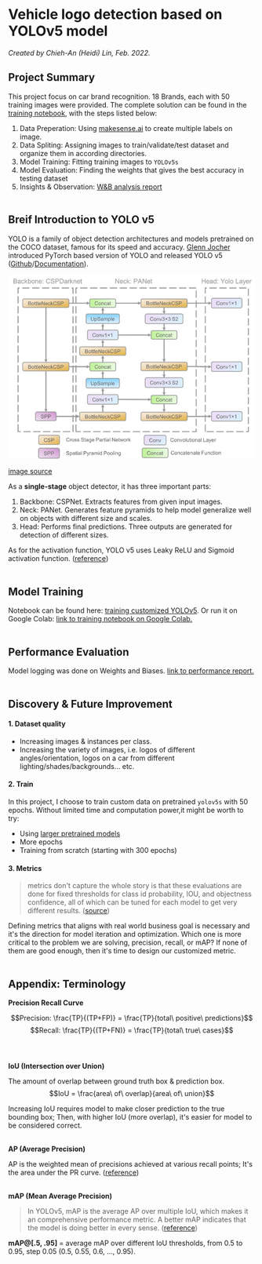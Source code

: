 # Vehicle logo detection based on YOLOv5 model
*Created by Chieh-An (Heidi) Lin, Feb. 2022.*


## Project Summary
This project focus on car brand recognition. 18 Brands, each with 50 training images were provided.
The complete solution can be found in the [training notebook](/Logo_Recognition_Customized_YOLOv5.ipynb), with the steps listed below:
1. Data Preperation: Using [makesense.ai](https://www.makesense.ai/) to create multiple labels on image.
2. Data Spliting: Assigning images to train/validate/test dataset and organize them in according directories.
3. Model Training: Fitting training images to `YOLOv5s`
4. Model Evaluation: Finding the weights that gives the best accuracy in testing dataset
5. Insights & Observation: [W&B analysis report](https://wandb.ai/heidi-chiehanlin/YOLOv5/reports/Logo-Detection-of-18-Car-Brands--VmlldzoxNTI4NDQ2?accessToken=jtupqhnc9mqci10knaq5mq09pdbl6dl5gdi5sbiavmat4s1tq0hy7i2j26k9ogm7)
<br><br>

## Breif Introduction to YOLO v5

YOLO is a family of object detection architectures and models pretrained on the COCO dataset, famous for its speed and accuracy.
[Glenn Jocher](https://www.linkedin.com/in/glenn-jocher/) introduced PyTorch based version of YOLO and released YOLO v5 ([Github](https://github.com/ultralytics/yolov5)/[Documentation](https://docs.ultralytics.com/)).

![architecture](/The-network-architecture-of-Yolov5.png)

[image source](https://www.researchgate.net/publication/349299852_A_Forest_Fire_Detection_System_Based_on_Ensemble_Learning)

As a **single-stage** object detector, it has three important parts:
1. Backbone: CSPNet. Extracts features from given input images.
2. Neck: PANet. Generates feature pyramids to help model generalize well on objects with different size and scales.
3. Head: Performs final predictions. Three outputs are generated for detection of different sizes.

As for the activation function, YOLO v5 uses Leaky ReLU and Sigmoid activation function.
([reference](https://towardsai.net/p/computer-vision/yolo-v5%E2%80%8A-%E2%80%8Aexplained-and-demystified))
<br><br>

## Model Training
Notebook can be found here: [training customized YOLOv5](/Logo_Recognition_Customized_YOLOv5.ipynb).
Or run it on Google Colab: [link to training notebook on Google Colab.](https://colab.research.google.com/drive/1--XIoBcOkmj8pB_MUB0pXlh6zi3W-OiC?usp=sharing)
<br><br>

## Performance Evaluation
Model logging was done on Weights and Biases. [link to performance report.](https://wandb.ai/heidi-chiehanlin/YOLOv5/reports/Logo-Detection-of-18-Car-Brands--VmlldzoxNTI4NDQ2?accessToken=jtupqhnc9mqci10knaq5mq09pdbl6dl5gdi5sbiavmat4s1tq0hy7i2j26k9ogm7)
<br><br>

## Discovery & Future Improvement

#### 1. Dataset quality
- Increasing images & instances per class.
- Increasing the variety of images, i.e. logos of different angles/orientation, logos on a car from different lighting/shades/backgrounds... etc.

#### 2. Train
In this project, I choose to train custom data on pretrained `yolov5s` with 50 epochs.
Without limited time and computation power,it might be worth to try:

- Using [larger pretrained models](https://github.com/ultralytics/yolov5#pretrained-checkpoints)
- More epochs
- Training from scratch (starting with 300 epochs)


#### 3. Metrics
> metrics don't capture the whole story is that these evaluations are done for fixed thresholds for class id probability, IOU, and objectness confidence, all of which can be tuned for each model to get very different results. ([source](https://wandb.ai/cayush/yoloV5/reports/How-are-your-YOLOv5-models-doing---VmlldzoyNjM3MTY))

Defining metrics that aligns with real world business goal is necessary and it's the direction for model iteration and optimization.
Which one is more critical to the problem we are solving, precision, recall, or mAP? If none of them are good enough, then it's time to design our customized metric.
<br><br>


## Appendix: Terminology

**Precision Recall Curve**

$$Precision: \frac{TP}{(TP+FP)} = \frac{TP}{total\ positive\ predictions}$$
$$Recall: \frac{TP}{(TP+FN)} = \frac{TP}{total\ true\ cases}$$
<br><br>

**IoU (Intersection over Union)**

The amount of overlap between ground truth box & prediction box. $$IoU = \frac{area\ of\ overlap}{area\ of\ union}$$

Increasing IoU requires model to make closer prediction to the true bounding box;
Then, with higher IoU (more overlap), it's easier for model to be considered correct.
<br><br>

**AP (Average Precision)**

AP is the weighted mean of precisions achieved at various recall points; It's the area under the PR curve.
([reference](https://jonathan-hui.medium.com/map-mean-average-precision-for-object-detection-45c121a31173))
<br><br>

**mAP (Mean Average Precision)**

> In YOLOv5, mAP is the average AP over multiple IoU, which makes it an comprehensive performance metric.
A better mAP indicates that the model is doing better in every sense. ([reference](https://blog.roboflow.com/mean-average-precision/))

**mAP@[.5, .95]** = average mAP over different IoU thresholds, from 0.5 to 0.95, step 0.05 (0.5, 0.55, 0.6, ..., 0.95).

